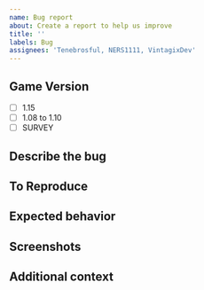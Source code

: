 ```yaml
---
name: Bug report
about: Create a report to help us improve
title: ''
labels: Bug
assignees: 'Tenebrosful, NERS1111, VintagixDev'
---
```


## Game Version

- [ ] 1.15
- [ ] 1.08 to 1.10
- [ ] SURVEY

## Describe the bug
<!-- A clear and concise description of what the bug is. -->

## To Reproduce
<!-- Steps to reproduce the behavior -->

## Expected behavior
<!-- A clear and concise description of what you expected to happen. -->

## Screenshots
<!-- If applicable, add screenshots to help explain your problem. -->

## Additional context
<!-- Add any other context about the problem here. -->
